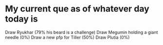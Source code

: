 # My current que as of whatever day today is

Draw Ryukhar (79% his beard is a challenge)
Draw Megumin holding a giant needle (0%)
Draw a new pfp for Tiller (50%)
Draw Plutia (0%)

